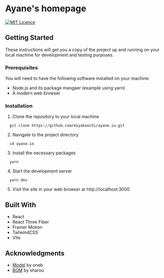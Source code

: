 # Ayane's homepage

[![MIT Licence][badge-license]](LICENSE)

## Getting Started

These instructions will get you a copy of the project up and running on your local machine for development and testing purposes.

### Prerequisites

You will need to have the following software installed on your machine:

- Node.js and its package mangaer (example using yarn)
- A modern web browser

### Installation

1. Clone the repository to your local machine

```
  git clone https://github.com/miyakoochi/ayane.io.git
```

2. Navigate to the project directory

```
  cd ayane.io
```

3. Install the necessary packages

```
  yarn
```

4. Start the development server

```
  yarn dev
```

5. Visit the site in your web browser at http://localhost:3000

## Built With

- React
- React Three Fiber
- Framer Motion
- TailwindCSS
- Vite

## Acknowledgments

- [Model][model-source] by oneb
- [BGM][bgm-source] by sharou

[badge-license]: https://img.shields.io/github/license/miyakoochi/ayane.io?color=%23d4b5ff&style=flat-square
[model-source]: https://daidokoro.booth.pm/items/3393215
[bgm-source]: https://www.youtube.com/watch?v=HWsOivtPz-o
